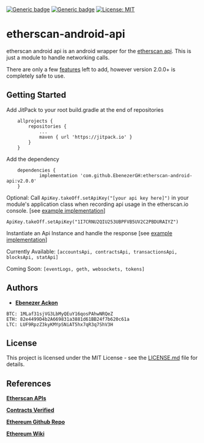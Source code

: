 [![Generic badge](https://img.shields.io/badge/EtherscanApi-UP-brightgreen.svg)](https://api.etherscan.io/api?module=stats&action=ethprice&apikey=YourApiKeyToken)
[![Generic badge](https://img.shields.io/badge/Version-v2.0.0-lightgrey.svg)](https://jitpack.io/#EbenezerGH/etherscan-android-api)
[![License: MIT](https://img.shields.io/badge/License-MIT-blue.svg)](https://github.com/EbenezerGH/hello_etherscan/blob/update-documentation/LICENSE)

# etherscan-android-api

etherscan android api is an android wrapper for the [etherscan api](https://etherscan.io/apis).  This is just a module to handle networking calls.

There are only a few [features](https://github.com/EbenezerGH/hello_etherscan/issues) left to add, however version 2.0.0+ is completely safe to use.

## Getting Started

Add JitPack to your root build.gradle at the end of repositories
```
	allprojects {
		repositories {
			...
			maven { url 'https://jitpack.io' }
		}
	}
```


Add the dependency


```
	dependencies {
	        implementation 'com.github.EbenezerGH:etherscan-android-api:v2.0.0'
	}
```


Optional: Call `ApiKey.takeOff.setApiKey("[your api key here]")` in your module's application class when recording api usage in the etherscan.io console. [see [example implementation](https://github.com/EbenezerGH/etherscan-android-api/blob/master/etherscan-sample/src/main/java/jfyg/etherscan/helloetherescan/EtherscanSampleApplication.kt)]
```
ApiKey.takeOff.setApiKey("1I7CRNU2QIU253UBPFVB5UV2C2PBDURAIYZ")
```

Instantiate an Api Instance and handle the response [see [example implementation](https://github.com/EbenezerGH/etherscan-android-api/blob/master/etherscan-sample/src/main/java/jfyg/etherscan/helloetherescan/SampleActivity.kt)]

Currently Available: ``[accountsApi, contractsApi, transactionsApi, blocksApi, statApi]``

Coming Soon: ``[eventLogs, geth, websockets, tokens]``

## Authors

* [**Ebenezer Ackon**](http://www.ebenezerackon.com/)

```
BTC: 1MLaf31sjVG3LbMyQEuY16qosPAhwNRQeZ
ETH: 82e4499D4b2A669831a3881d61BB24f7b620c61a
LTC: LUF9RpzZ3kyKMYpSNiAT5hx7qR3q7ShV3H
```

## License

This project is licensed under the MIT License - see the [LICENSE.md](LICENSE.md) file for details.

## References

[**Etherscan APIs**](https://etherscan.io/apis)

[**Contracts Verified**](https://etherscan.io/contractsVerified)

[**Ethereum Github Repo**](https://github.com/ethereum)

[**Ethereum Wiki**](https://github.com/ethereum/wiki/wiki/JSON-RPC)


